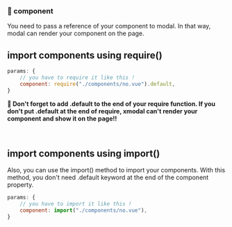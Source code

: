 ### 📝 component

You need to pass a reference of your component to modal. In that way, modal can render your component on the page.


## import components using require()
```javascript
params: {
	// you have to require it like this !
	component: require("./components/no.vue").default,
}
```
**🔴 Don't forget to add .default to the end of your require function. If you don't put .default at the end of require, xmodal can't render your component and show it on the page!!**

<br>

## import components using import()

Also, you can use the import() method to import your components. With this method, you don't need .default keyword at the end of the component property.
```javascript
params: {
	// you have to import it like this !
	component: import("./components/no.vue"),
}
```